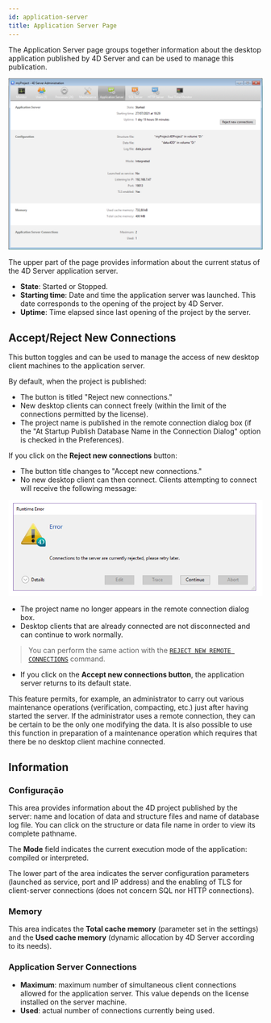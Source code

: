 ```yaml
---
id: application-server
title: Application Server Page
---
```



The Application Server page groups together information about the desktop application published by 4D Server and can be used to manage this publication.

![](../assets/en/Admin/server-admin-application-page.png)


The upper part of the page provides information about the current status of the 4D Server application server.

- **State**: Started or Stopped.
- **Starting time**: Date and time the application server was launched. This date corresponds to the opening of the project by 4D Server.
- **Uptime**: Time elapsed since last opening of the project by the server.

## Accept/Reject New Connections

This button toggles and can be used to manage the access of new desktop client machines to the application server.

By default, when the project is published:
- The button is titled "Reject new connections."
- New desktop clients can connect freely (within the limit of the connections permitted by the license).
- The project name is published in the remote connection dialog box (if the "At Startup Publish Database Name in the Connection Dialog" option is checked in the Preferences).

If you click on the **Reject new connections** button:
- The button title changes to "Accept new connections."
- No new desktop client can then connect. Clients attempting to connect will receive the following message:

![](../assets/en/Admin/server-error.png)

- The project name no longer appears in the remote connection dialog box.
- Desktop clients that are already connected are not disconnected and can continue to work normally.

> You can perform the same action with the [`REJECT NEW REMOTE CONNECTIONS`](https://doc.4d.com/4dv19/help/command/en/page1635.html) command.

- If you click on the **Accept new connections button**, the application server returns to its default state.

This feature permits, for example, an administrator to carry out various maintenance operations (verification, compacting, etc.) just after having started the server. If the administrator uses a remote connection, they can be certain to be the only one modifying the data. It is also possible to use this function in preparation of a maintenance operation which requires that there be no desktop client machine connected.

## Information

### Configuração

This area provides information about the 4D project published by the server: name and location of data and structure files and name of database log file. You can click on the structure or data file name in order to view its complete pathname.

The **Mode** field indicates the current execution mode of the application: compiled or interpreted.

The lower part of the area indicates the server configuration parameters (launched as service, port and IP address) and the enabling of TLS for client-server connections (does not concern SQL nor HTTP connections).

### Memory

This area indicates the **Total cache memory** (parameter set in the settings) and the **Used cache memory** (dynamic allocation by 4D Server according to its needs).


### Application Server Connections

- **Maximum**: maximum number of simultaneous client connections allowed for the application server. This value depends on the license installed on the server machine.
- **Used**: actual number of connections currently being used.

